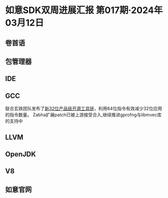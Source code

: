 # 如意SDK双周进展汇报  第017期·2024年03月12日

## 卷首语

## 包管理器

## IDE

## GCC
联合玄铁团队发布了[新32位产品级开源工具链](https://mp.weixin.qq.com/s/argIGP4_rUKDm9IRIB-YTg)，利用64位指令有效减少32位应用的指令数量。
Zabha扩展patch已被上游接受合入,继续推进gprofng与libmvec库的支持中

## LLVM

## OpenJDK

## V8

## 如意官网
